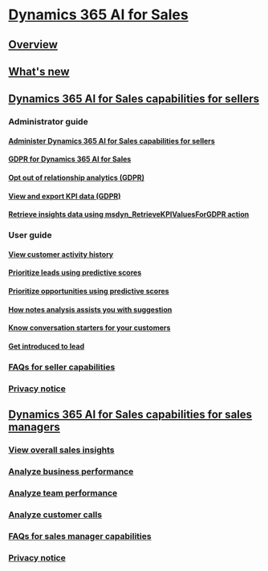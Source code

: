 # [Dynamics 365 AI for Sales](help-hub.md)
## [Overview](overview.md)
## [What's new](whats-new.md)
## [Dynamics 365 AI for Sales capabilities for sellers](../sales/dynamics-365-ai-for-sales.md)
### Administrator guide 
#### [Administer Dynamics 365 AI for Sales capabilities for sellers](../sales/configure-enable-dynamics-365-ai-sales.md)
#### [GDPR for Dynamics 365 AI for Sales](../sales/embedded-intelligence-gdpr.md)
#### [Opt out of relationship analytics (GDPR)](../sales/optout-relationship-analytics-gdpr.md)
#### [View and export KPI data (GDPR)](../sales/view-export-KPI-data-gdpr.md)
#### [Retrieve insights data using msdyn_RetrieveKPIValuesForGDPR action](../sales/retrieve-insights-data-msdyn-RetrieveTypeValuesFromDCI.md)
### User guide
#### [View customer activity history](../sales/relationship-analytics.md)
#### [Prioritize leads using predictive scores](../sales/work-predictive-lead-scoring.md)
#### [Prioritize opportunities using predictive scores](../sales/work-predictive-opportunity-scoring.md)
#### [How notes analysis assists you with suggestion](../sales/notes-analysis.md)
#### [Know conversation starters for your customers](../sales/talking-points.md)
#### [Get introduced to lead](../sales/who-knows-whom.md)
### [FAQs for seller capabilities](faqs-seller-app.md)
### [Privacy notice](privacy-notice-seller.md)
## [Dynamics 365 AI for Sales capabilities for sales managers](../sales/dynamics365-ai-sales-app.md)
### [View overall sales insights](../sales/d365-ai-overview.md)
### [Analyze business performance](../sales/d365-ai-business-performance.md)
### [Analyze team performance](../sales/d365-ai-team-performance.md)
### [Analyze customer calls](../sales/call-intelligence.md)
### [FAQs for sales manager capabilities](faqs-sales-manager-app.md)
### [Privacy notice](privacy-notice-manager.md)